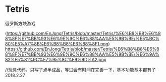 # Tetris
俄罗斯方块游戏

(https://github.com/EnJong/Tetris/blob/master/Tetris/%E6%B8%B8%E6%88%8F%E7%BB%93%E6%9E%9C%E6%88%AA%E5%9B%BE/%E5%BC%80%E5%A7%8B%E6%B8%B8%E6%88%8F1.png)<br/>
https://github.com/EnJong/Tetris/blob/master/Tetris/%E6%B8%B8%E6%88%8F%E7%BB%93%E6%9E%9C%E6%88%AA%E5%9B%BE/%E6%9A%82%E5%81%9C%E7%95%8C%E9%9D%A2.png<br/>

<p>//玩具代码，只写了点半成品，等过会有时间在完善一下，基本功能基本都有了 2018.2.27<p/>
